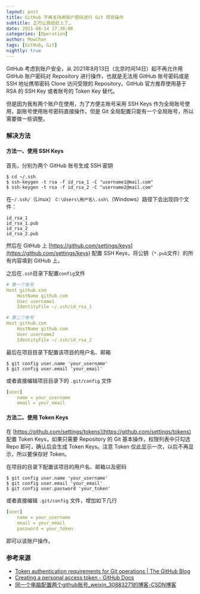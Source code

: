```yaml
---
layout: post
title: GitHub 不再支持用账户密码进行 Git 项目操作
subtitle: 正巧让我给赶上了…
date: 2021-08-14 17:30:00
categories: [Operation]
author: MowChan
tags: [GitHub, Git]
nightly: true
---
```


GitHub 考虑到账户安全，从 2021年8月13日（北京时间14日）起不再允许用 GitHub 账户密码对 Repository 进行操作，也就是无法用 GitHub 账号密码或是 SSH 地址携带密码 Clone 访问受限的 Repository。GitHub 官方推荐使用基于 RSA 的 SSH Key 或者账号的 Token Key 替代。

但是因为我有两个账户在使用，为了方便主账号采用 SSH Keys 作为全局账号使用，副账号使用账号密码直接操作，但是 Git 全局配置只能有一个全局账号，所以需要做一些调整。

### 解决方法

#### 方法一、使用 SSH Keys

首先，分别为两个 GitHub 账号生成 SSH 密钥

```shell
$ cd ~/.ssh
$ ssh-keygen -t rsa -f id_rsa_1 -C "username1@mail.com"
$ ssh-keygen -t rsa -f id_rsa_2 -C "username2@mail.com"
```
在`~/.ssh/`（Linux） `C:\Users\用户名\.ssh\`（Windows）路径下会出现四个文件：

```
id_rsa_1
id_rsa_1.pub
id_rsa_2
id_rsa_2.pub
```
然后在 GitHub 上 [https://github.com/settings/keys](https://github.com/settings/keys) 配置 SSH Keys，将公钥（`*.pub`文件）的所有内容填到 GitHub 上。

之后在`.ssh`目录下配置`config`文件

```yaml
# 第一个账号
Host github.com
    HostName github.com
    User username1
    IdentityFile ~/.ssh/id_rsa_1

# 第二个账号
Host github.com
    HostName github.com
    User username2
    IdentityFile ~/.ssh/id_rsa_2
```

最后在项目目录下配置该项目的用户名、邮箱

```shell
$ git config user.name 'your_username'
$ git config user.email 'your_email'
```

或者直接编辑项目目录下的 `.git/config` 文件

```yaml
[user]
	name = your_username
	email = your_email
```


#### 方法二、使用 Token Keys

在 [https://github.com/settings/tokens](https://github.com/settings/tokens) 配置 Token Keys，如果只需要 Repository 的 Git 基本操作，权限列表中只勾选 Repo 即可，确认后会生成 Token Keys。注意 Token 仅此显示一次，以后不再显示，所以要保存好 Token。

在项目的目录下配置该项目的用户名、邮箱以及密码

```shell
$ git config user.name 'your_username'
$ git config user.email 'your_email'
$ git config user.password 'your_token'
```

或者直接编辑 `.git/config` 文件，增加如下几行

```yaml
[user]
	name = your_username
	email = your_email
	password = your_token
```

即可以该账户操作。

### 参考来源

- [Token authentication requirements for Git operations | The GitHub Blog](https://github.blog/2020-12-15-token-authentication-requirements-for-git-operations/)
- [Creating a personal access token - GitHub Docs](https://docs.github.com/en/github/authenticating-to-github/keeping-your-account-and-data-secure/creating-a-personal-access-token)
- [同一个电脑配置两个github账号_weixin_30883271的博客-CSDN博客](https://blog.csdn.net/weixin_30883271/article/details/96297742)

